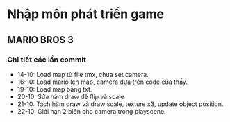 # Nhập môn phát triển game
## MARIO BROS 3
### Chi tiết các lần commit
- 14-10: Load map từ file tmx, chưa set camera.
- 16-10: Load mario lẹn map, camera dựa trên code của thầy.
- 19-10: Load map bằng txt.
- 20-10: Sửa hàm draw để flip và scale
- 21-10: Tách hàm draw và draw scale, texture x3, update object position.
- 22-10: Giới hạn 2 biên cho camera trong playscene.
